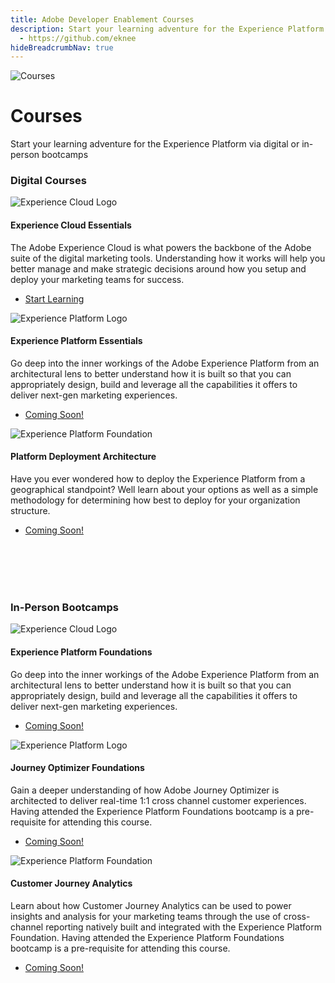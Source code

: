 ```yaml
---
title: Adobe Developer Enablement Courses
description: Start your learning adventure for the Experience Platform
  - https://github.com/eknee
hideBreadcrumbNav: true
---
```


<!-- Title -->
<Hero slots="image, heading, text" background="rgb(64, 34, 138)" hideBreadcrumbNav={true}/>

![Courses](images/courses.png)

# Courses

Start your learning adventure for the Experience Platform via digital or in-person bootcamps

<!-- Digital Course -->
<TitleBlock slots="heading" theme="light" />

### Digital Courses

<ProductCard slots="icon, heading, text, buttons" theme="light" width="33%" />

![Experience Cloud Logo](images/aec-logo.svg)

#### Experience Cloud Essentials

The Adobe Experience Cloud is what powers the backbone of the Adobe suite of the digital marketing tools. Understanding how it works will help you better manage and make strategic decisions around how you setup and deploy your marketing teams for success.

* [Start Learning](/courses/aec-essentials/index.html)

<ProductCard slots="icon, heading, text, buttons" theme="light" width="33%" />

![Experience Platform Logo](images/aep-logo.svg)

#### Experience Platform Essentials

Go deep into the inner workings of the Adobe Experience Platform from an architectural lens to better understand how it is built so that you can appropriately design, build and leverage all the capabilities it offers to deliver next-gen marketing experiences.

* [Coming Soon!](index.md)

<!--
* [Start Learning](/courses/experience-platform-essentials/)
-->

<ProductCard slots="icon, heading, text, buttons" theme="light" width="33%" />

![Experience Platform Foundation](images/aep-foundation.png)

#### Platform Deployment Architecture

Have you ever wondered how to deploy the Experience Platform from a geographical standpoint? Well learn about your options as well as a simple methodology for determining how best to deploy for your organization structure.

* [Coming Soon!](index.md)

<!--
* [Start Learning](/courses/experience-platform-technical-foundation/)  
-->

<br/>
<br/>
<br/>
<br/>

<!-- Bootcamps -->
<TitleBlock slots="heading" theme="light" />

### In-Person Bootcamps

<ProductCard slots="icon, heading, text, buttons" theme="light" width="33%" />

![Experience Cloud Logo](images/aec-logo.svg)

#### Experience Platform Foundations

Go deep into the inner workings of the Adobe Experience Platform from an architectural lens to better understand how it is built so that you can appropriately design, build and leverage all the capabilities it offers to deliver next-gen marketing experiences.

* [Coming Soon!](index.md)

<ProductCard slots="icon, heading, text, buttons" theme="light" width="33%" />

![Experience Platform Logo](images/aep-logo.svg)

#### Journey Optimizer Foundations

Gain a deeper understanding of how Adobe Journey Optimizer is architected to deliver real-time 1:1 cross channel customer experiences. Having attended the Experience Platform Foundations bootcamp is a pre-requisite for attending this course.

* [Coming Soon!](index.md)

<!--
* [Start Learning](/courses/experience-platform-essentials/)
-->

<ProductCard slots="icon, heading, text, buttons" theme="light" width="33%" />

![Experience Platform Foundation](images/aep-foundation.png)

#### Customer Journey Analytics

Learn about how Customer Journey Analytics can be used to power insights and analysis for your marketing teams through the use of cross-channel reporting natively built and integrated with the Experience Platform Foundation. Having attended the Experience Platform Foundations bootcamp is a pre-requisite for attending this course.

* [Coming Soon!](index.md)

<!--
* [Start Learning](/courses/experience-platform-technical-foundation/)  
-->